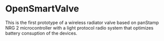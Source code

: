 # OpenSmartValve
This is the first prototype of a wireless radiator valve based on panStamp NRG 2 microcontroller with a light protocol radio system that optimizes battery consuption of the devices.
